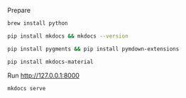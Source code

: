 Prepare

```bash
brew install python

pip install mkdocs && mkdocs --version

pip install pygments && pip install pymdown-extensions

pip install mkdocs-material


```


Run http://127.0.0.1:8000

```
mkdocs serve

```
